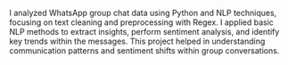 I analyzed WhatsApp group chat data using Python and NLP techniques, focusing on text cleaning and preprocessing with Regex. I applied basic NLP methods to extract insights, perform sentiment analysis, and identify key trends within the messages. This project helped in understanding communication patterns and sentiment shifts within group conversations.
